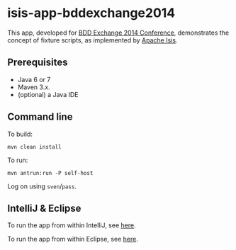 isis-app-bddexchange2014
========================

This app, developed for [BDD Exchange 2014 Conference](https://skillsmatter.com/conferences/1946-agile-testing-bdd-exchange-2014-1946),
demonstrates the concept of fixture scripts, as implemented by [Apache Isis](http://isis.apache.org).


## Prerequisites ##

* Java 6 or 7
* Maven 3.x.
* (optional) a Java IDE


## Command line ##

To build:

    mvn clean install
    
To run:

    mvn antrun:run -P self-host

Log on using `sven`/`pass`.

    
## IntelliJ & Eclipse ##

To run the app from within IntelliJ, see [here](http://isis.apache.org/intro/getting-started/ide/intellij.html).

To run the app from within Eclipse, see [here](http://isis.apache.org/intro/getting-started/ide/eclipse.html).
